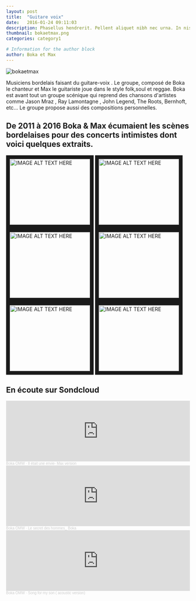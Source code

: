 ```yaml
---
layout: post
title:  "Guitare voix"
date:   2016-01-24 09:11:03
description: Phasellus hendrerit. Pellent aliquet nibh nec urna. In nis aliquet vel, dapibus id,mattis.
thumbnail: bokaetmax.png
categories: category1

# Information for the author block
author: Boka et Max
---
```


![bokaetmax]({{site.url}}/{{site.baseurl}}/assets/img/boka&max.png)

Musiciens bordelais faisant du guitare-voix . Le groupe, composé de Boka le chanteur et Max le guitariste joue dans le style folk,soul et reggae.
Boka est avant tout un groupe scénique qui reprend des chansons d'artistes comme Jason Mraz , Ray Lamontagne , John Legend, The Roots, Bernhoft, etc...
Le groupe propose aussi des compositions personnelles.

## De 2011 à 2016 Boka & Max écumaient les scènes bordelaises pour des concerts intimistes dont voici quelques extraits.

<a href="https://www.youtube.com/watch?time_continue=1&v=ytAweVdQrCQ&feature=emb_logo" target="_blank"><img src="{{site.url}}/{{site.baseurl}}/assets/img/boka-one.png"
alt="IMAGE ALT TEXT HERE" width="220" height="180" border="10" /></a>
<a href="https://www.youtube.com/watch?v=c5hMDZrSDU4&feature=emb_logo" target="_blank"><img src="{{site.url}}/{{site.baseurl}}/assets/img/boka-two.png"
alt="IMAGE ALT TEXT HERE" width="220" height="180" border="10" /></a>
<a href="https://www.youtube.com/watch?v=IuaS1dGOjfA&feature=emb_logo" target="_blank"><img src="{{site.url}}/{{site.baseurl}}/assets/img/boka-three.png"
alt="IMAGE ALT TEXT HERE" width="220" height="180" border="10" /></a>
<a href="https://www.youtube.com/watch?v=TPPKg-9q1Mw&feature=emb_logo" target="_blank"><img src="{{site.url}}/{{site.baseurl}}/assets/img/boka-four.png"
alt="IMAGE ALT TEXT HERE" width="220" height="180" border="10" /></a>
<a href="https://www.youtube.com/watch?v=3ZweAZnnrLI&feature=emb_logo" target="_blank"><img src="{{site.url}}/{{site.baseurl}}/assets/img/boka-five.png"
alt="IMAGE ALT TEXT HERE" width="220" height="180" border="10" /></a>
<a href="https://www.youtube.com/watch?v=GohE7Qc4dWw&feature=emb_logo" target="_blank"><img src="{{site.url}}/{{site.baseurl}}/assets/img/boka-six.png"
alt="IMAGE ALT TEXT HERE" width="220" height="180" border="10" /></a>

## En écoute sur Sondcloud
<iframe width="100%" height="166" scrolling="no" frameborder="no" allow="autoplay" src="https://w.soundcloud.com/player/?url=https%3A//api.soundcloud.com/tracks/808932934&color=%23ff5500&auto_play=false&hide_related=false&show_comments=true&show_user=true&show_reposts=false&show_teaser=true"></iframe><div style="font-size: 10px; color: #cccccc;line-break: anywhere;word-break: normal;overflow: hidden;white-space: nowrap;text-overflow: ellipsis; font-family: Interstate,Lucida Grande,Lucida Sans Unicode,Lucida Sans,Garuda,Verdana,Tahoma,sans-serif;font-weight: 100;"><a href="https://soundcloud.com/jean-yves-doffou" title="Boka OMW" target="_blank" style="color: #cccccc; text-decoration: none;">Boka OMW</a> · <a href="https://soundcloud.com/jean-yves-doffou/il-etait-une-envie-max-version" title="Il était une envie- Max version" target="_blank" style="color: #cccccc; text-decoration: none;">Il était une envie- Max version</a></div>

<iframe width="100%" height="166" scrolling="no" frameborder="no" allow="autoplay" src="https://w.soundcloud.com/player/?url=https%3A//api.soundcloud.com/tracks/70092442&color=%23ff5500&auto_play=false&hide_related=false&show_comments=true&show_user=true&show_reposts=false&show_teaser=true"></iframe><div style="font-size: 10px; color: #cccccc;line-break: anywhere;word-break: normal;overflow: hidden;white-space: nowrap;text-overflow: ellipsis; font-family: Interstate,Lucida Grande,Lucida Sans Unicode,Lucida Sans,Garuda,Verdana,Tahoma,sans-serif;font-weight: 100;"><a href="https://soundcloud.com/jean-yves-doffou" title="Boka OMW" target="_blank" style="color: #cccccc; text-decoration: none;">Boka OMW</a> · <a href="https://soundcloud.com/jean-yves-doffou/le-secret-des-hommes-boka" title="Le secret des hommes_ Boka" target="_blank" style="color: #cccccc; text-decoration: none;">Le secret des hommes_ Boka</a></div>

<iframe width="100%" height="166" scrolling="no" frameborder="no" allow="autoplay" src="https://w.soundcloud.com/player/?url=https%3A//api.soundcloud.com/tracks/69634723&color=%23ff5500&auto_play=false&hide_related=false&show_comments=true&show_user=true&show_reposts=false&show_teaser=true"></iframe><div style="font-size: 10px; color: #cccccc;line-break: anywhere;word-break: normal;overflow: hidden;white-space: nowrap;text-overflow: ellipsis; font-family: Interstate,Lucida Grande,Lucida Sans Unicode,Lucida Sans,Garuda,Verdana,Tahoma,sans-serif;font-weight: 100;"><a href="https://soundcloud.com/jean-yves-doffou" title="Boka OMW" target="_blank" style="color: #cccccc; text-decoration: none;">Boka OMW</a> · <a href="https://soundcloud.com/jean-yves-doffou/song-for-my-son-acoustic" title="Song for my son ( acoustic version)" target="_blank" style="color: #cccccc; text-decoration: none;">Song for my son ( acoustic version)</a></div>
